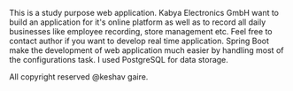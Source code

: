 This is a study purpose web application. Kabya Electronics GmbH want to build an application for it's online platform as well as to record all daily businesses like employee recording, store management etc. Feel free to contact author if you want to develop real time application.
Spring Boot make the development of web application much easier by handling most of the configurations task. I used PostgreSQL  for data storage. 

All copyright reserved @keshav gaire.
